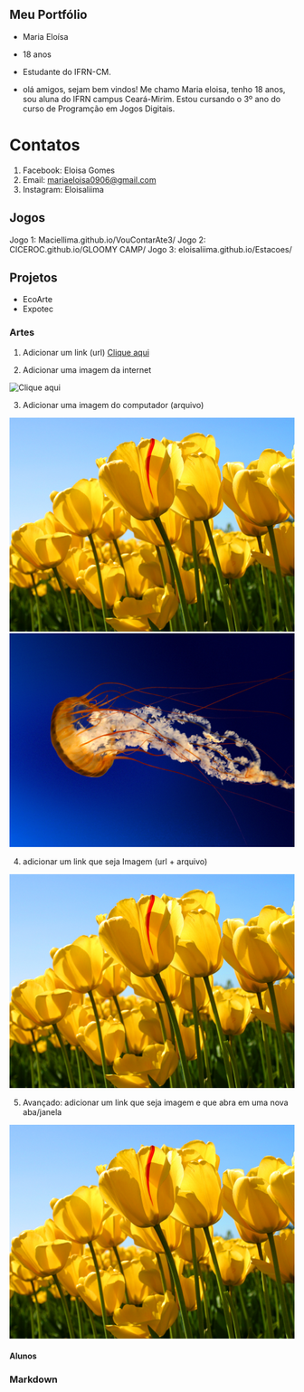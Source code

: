 ## Meu Portfólio

- Maria Eloísa
- 18 anos
- Estudante do IFRN-CM.

- olá amigos, sejam bem vindos! Me chamo Maria eloisa, tenho 18 anos, sou aluna do IFRN campus Ceará-Mirim. Estou cursando o 3º ano do curso de Programção em Jogos Digitais.

# Contatos

1. Facebook: Eloisa Gomes
2. Email: mariaeloisa0906@gmail.com
3. Instagram: Eloisaliima


## Jogos

Jogo 1: Maciellima.github.io/VouContarAte3/
Jogo 2: CICEROC.github.io/GLOOMY CAMP/
Jogo 3: eloisaliima.github.io/Estacoes/

## Projetos

- EcoArte
- Expotec

### Artes

1. Adicionar um link (url)
[Clique aqui](https://www.animalepetshop.com.br/wp-content/uploads/2017/09/cria-de-husky-siberiano-1.jpg)

2. Adicionar uma imagem da internet

![Clique aqui](https://www.animalepetshop.com.br/wp-content/uploads/2017/09/cria-de-husky-siberiano-1.jpg)

3. Adicionar uma imagem do computador (arquivo)

![Imagem1](Tulips.jpg)
![Imagem2](Jellyfish.jpg)

4. adicionar um link que seja Imagem (url + arquivo)

[![Imagem1](Tulips.jpg)](http://Twitter.com)

5. Avançado: adicionar um link que seja imagem e que abra em uma nova aba/janela

<a href="http:/twitter.com" target="_blank"> ![Imagem1](Tulips.jpg) </a>

#### Alunos


### Markdown


